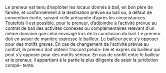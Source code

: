 Le preneur est tenu d’exploiter les locaux donnés à bail, en bon père de famille, et
conformément à la destination prévue au bail ou, à défaut de convention écrite, suivant celle
présumée d’après les circonstances.
Toutefois il est possible, pour le preneur, d’adjoindre à l’activité prévue au contrat de bail des
activités connexes ou complémentaires relevant d’un même domaine que celui envisagé lors
de la conclusion du bail. Le preneur doit en aviser de manière expresse le bailleur. Le bailleur
peut s’y opposer pour des motifs graves.
En cas de changement de l’activité prévue au contrat, le preneur doit obtenir l’accord préala-
ble et exprès du bailleur qui peut s’y opposer pour des motifs sérieux. En cas de conflit entre
le bailleur et le preneur, il appartient à la partie la plus diligente de saisir la juridiction compé-
tente.